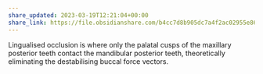 ```yaml
---
share_updated: 2023-03-19T12:21:04+00:00
share_link: https://file.obsidianshare.com/b4cc7d8b905dc7a4f2ac02955e867f11.html
---
```


Lingualised occlusion is where only the palatal cusps of the maxillary posterior teeth contact the mandibular posterior teeth, theoretically eliminating the destabilising buccal force vectors.